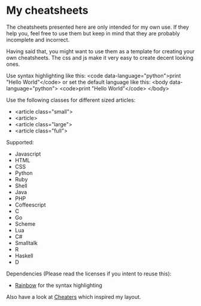 # My cheatsheets

The cheatsheets presented here are only intended for my own use. If they help you, feel free to use them but keep in mind that they are probably incomplete and incorrect.

Having said that, you might want to use them as a template for creating your own cheatsheets. The css and js make it very easy to create decent looking ones.

Use syntax highlighting like this:
	&lt;code data-language="python">print "Hello World"&lt;/code&gt;
or set the default language like this:
	&lt;body data-language="python">
		&lt;code>print "Hello World"&lt;/code&gt;
	&lt;/body&gt;

Use the following classes for different sized articles:

*  &lt;article class="small"&gt;
*  &lt;article&gt;
*  &lt;article class="large"&gt;
*  &lt;article class="full"&gt;

Supported:

*  Javascript
*  HTML
*  CSS
*  Python
*  Ruby
*  Shell
*  Java
*  PHP
*  Coffeescript
*  C
*  Go
*  Scheme
*  Lua
*  C#
*  Smalltalk
*  R
*  Haskell
*  D

Dependencies (Please read the licenses if you intent to reuse this):

*   [Rainbow](http://craig.is/making/rainbows/) for the syntax highlighting

Also have a look at [Cheaters](http://ttscoff.github.io/cheaters/) which inspired my layout.